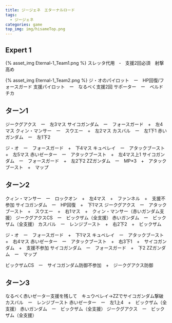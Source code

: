 ```yaml
---
title: ジージェネ　エターナルロード
tags:
  - ジージェネ
categories: game
top_img: img/hisameTop.png
---
```



## Expert 1

{% asset_img Eternal-1_Team1.png %}
スレッタ代用　‐　支援2回必須　射撃高め

{% asset_img Eternal-1_Team2.png %}
ジ・オのパイロット　ー　HP回復/フォースガード
支援パイロット　ー　なるべく支援2回
サポーター　ー　ベルドチカ

## ターン1
ジークグアクス　ー　左3マス
サイコガンダム　ー　フォースガード　+　左4マス
クィン・マンサー　ー　スウエー　+　左2マス
カスバル　ー　左1下1
赤いガンダム　ー　左1下2

ジ・オ　ー　フォースガード　+　下4マス
キュベレイ　ー　アタックブースト　+　左5マス
赤いゼーター　ー　アタックブースト　+　左4マス上1
サイコガンダム　ー　フォースガード　+　左2下2
ZZガンダム　ー　MP×3　+　アタックブースト　+　マップ

## ターン2
クィン・マンサー　ー　ロックオン　+　左4マス　+　ファンネル　+　支援不参加
サイコガンダム　ー　HP回復　+　下1マス
ジークグアクス　ー　アタックブースト　+　スウエー　+　右1マス　+　クィン・マンサー（赤いガンダム支援）
ジークグアクスCS　ー　ビックザム（全支援）
赤いガンダム　ー　ビックザム（全支援）
カスバル　ー　レンジブースト　+　右2下2　+　ビックザム


ジ・オ　ー　フォースガード　+　下1マス
キュベレイ　ー　アタックブースト　+　右4マス
赤いゼーター　ー　アタックブースト　+　右3下1　+　サイコガンダム　+　支援不参加
サイコガンダム　ー　フォースガード　+　下2
ZZガンダム　ー　マップ

ビックザムCS　ー　サイコガンダム防御不参加　+　ジークグアクス防御

## ターン3
なるべく赤いゼーター支援を残して　キュウベレイ→ZZでサイコガンダム撃破
カスバル　ー　レンジブースト
赤いゼーター　ー　左1上4　+　ビックザム（全支援）
赤いガンダム　ー　ビックザム（全支援）
ジークグアクス　ー　ビックザム（全支援）
